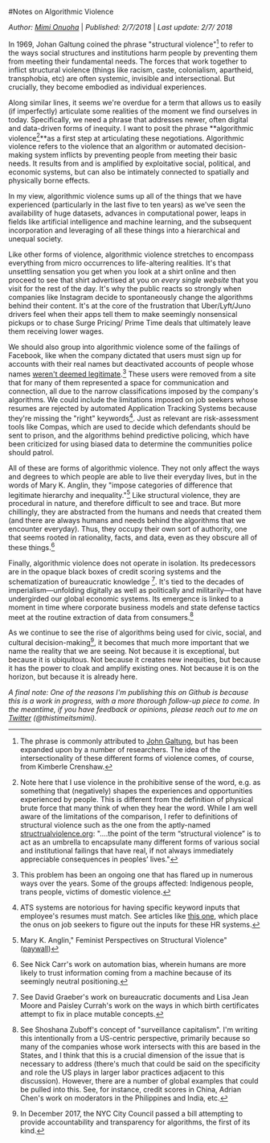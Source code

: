 #Notes on Algorithmic Violence

*Author: [Mimi Onuoha](mimionuoha.com)* | *Published: 2/7/2018* | *Last update: 2/7/ 2018* 


In 1969, Johan Galtung coined the phrase "structural violence"[^1] to refer to the ways social structures and institutions harm people by preventing them from meeting their fundamental needs. The forces that work together to inflict structural violence (things like racism, caste, colonialism, apartheid, transphobia, etc) are often systemic, invisible and intersectional. But crucially, they become embodied as individual experiences. 

Along similar lines, it seems we're overdue for a term that allows us to easily (if imperfectly) articulate some realities of the moment we find ourselves in today. Specifically, we need a phrase that addresses newer, often digital and data-driven forms of inequity. I want to posit the phrase **algorithmic violence[^2]**as a first step at articulating these negotiations. Algorithmic violence refers to the violence that an algorithm or automated decision-making system inflicts by preventing people from meeting their basic needs. It results from and is amplified by exploitative social, political, and economic systems, but can also be intimately connected to spatially and physically borne effects. 

In my view, algorithmic violence sums up all of the things that we have experienced (particularly in the last five to ten years) as we've seen the availability of huge datasets, advances in computational power, leaps in fields like artificial intelligence and machine learning, and the subsequent incorporation and leveraging of all these things into a hierarchical and unequal society. 

Like other forms of violence, algorithmic violence stretches to encompass everything from micro occurrences to life-altering realities. It's that unsettling sensation you get when you look at a shirt online and then proceed to see that shirt advertised at you on *every* *single* *website* that you visit for the rest of the day. It's why the public reacts so strongly when companies like Instagram decide to spontaneously change the algorithms behind their content. It's at the core of the frustration that Uber/Lyft/Juno drivers feel when their apps tell them to make seemingly nonsensical pickups or to chase Surge Pricing/ Prime Time deals that ultimately leave them receiving lower wages. 

We should also group into algorithmic violence some of the failings of Facebook, like when the company dictated that users must sign up for accounts with their real names but deactivated accounts of people whose names [weren't deemed legitimate](https://www.washingtonpost.com/news/morning-mix/wp/2015/02/10/online-authenticity-and-how-facebooks-real-name-policy-hurts-native-americans/?utm_term=.10a013e1bcf3).[^3] These users were removed from a site that for many of them represented a space for communication and connection, all due to the narrow classifications imposed by the company's algorithms. We could include the limitations imposed on job seekers whose resumes are rejected by automated Application Tracking Systems because they're missing the "right" keywords[^4]. Just as relevant are risk-assessment tools like Compas, which are used to decide which defendants should be sent to prison, and the algorithms behind predictive policing, which have been criticized for using biased data to determine the communities police should patrol. 

All of these are forms of algorithmic violence. They not only affect the ways and degrees to which people are able to live their everyday lives, but in the words of Mary K. Anglin, they "impose categories of difference that legitimate hierarchy and inequality."[^5] Like structural violence, they are procedural in nature, and therefore difficult to see and trace. But more chillingly, they are abstracted from the humans and needs that created them (and there are always humans and needs behind the algorithms that we encounter everyday). Thus, they occupy their own sort of authority, one that seems rooted in rationality, facts, and data, even as they obscure all of these things.[^6]

Finally, algorithmic violence does not operate in isolation. Its predecessors are in the opaque black boxes of credit scoring systems and the schematization of bureaucratic knowledge [^7]. It's tied to the decades of imperialism—unfolding digitally as well as politically and militarily—that have undergirded our global economic systems. Its emergence is linked to a moment in time where corporate business models and state defense tactics meet at the routine extraction of data from consumers.[^8]

As we continue to see the rise of algorithms being used for civic, social, and cultural decision-making[^9], it becomes that much more important that we name the reality that we are seeing.  Not because it is exceptional, but because it is ubiquitous. Not because it creates new inequities, but because it has the power to cloak and amplify existing ones. Not because it is on the horizon, but because it is already here. 

*A final note: One of the reasons I'm publishing this on Github is because this is a work in progress, with a more thorough follow-up piece to come. In the meantime, if you have feedback or opinions, please reach out to me on [Twitter](https://twitter.com/thistimeitsmimi) (@thistimeitsmimi).*



[^1]: The phrase is commonly attributed to [John Galtung](http://www2.kobe-u.ac.jp/~alexroni/IPD%202015%20readings/IPD%202015_7/Galtung_Violence,%20Peace,%20and%20Peace%20Research.pdf), but has been expanded upon by a number of researchers. The idea of the intersectionality of these different forms of violence comes, of course, from Kimberle Crenshaw. 
[^2]: Note here that I use violence in the prohibitive sense of the word, e.g. as something that (negatively) shapes the experiences and opportunities experienced by people. This is different from the definition of physical brute force that many think of when they hear the word. While I am well aware of the limitations of the comparison, I refer to definitions of structural violence such as the one from the aptly-named [structrualviolence.org](http://www.structuralviolence.org/structural-violence/): "….the point of the term “structural violence” is to act as an umbrella to encapsulate many different forms of various social and institutional failings that have real, if not always immediately appreciable consequences in peoples’ lives." 
[^3]: This problem has been an ongoing one that has flared up in numerous ways over the years. Some of the groups affected: Indigenous people, trans people, victims of domestic violence. 
[^4]: ATS systems are notorious for having specific keyword inputs that employee's resumes must match. See articles like [this one](https://www.themuse.com/advice/beat-the-robots-how-to-get-your-resume-past-the-system-into-human-hands), which place the onus on job seekers to figure out the inputs for these HR systems. 
[^5]: Mary K. Anglin," Feminist Perspectives on Structural Violence" ([paywall](http://www.tandfonline.com/doi/abs/10.1080/1070289X.1998.9962613?journalCode=gide20))
[^6]: See Nick Carr's work on automation bias, wherein humans are more likely to trust information coming from a machine because of its seemingly neutral positioning. 
[^7]: See David Graeber's work on bureaucratic documents and Lisa Jean Moore and Paisley Currah's work on the ways in which birth certificates attempt to fix in place mutable concepts. 
[^8]: See Shoshana Zuboff's concept of "surveillance capitalism". I'm writing this intentionally from a US-centric perspective, primarily because so many of the companies whose work intersects with this are based in the States, and I think that this is a crucial dimension of the issue that is necessary to address (there's much that could be said on the specificity and role the US plays in larger labor practices adjacent to this discussion). However, there are a number of global examples that could be pulled into this. See, for instance, credit scores in China, Adrian Chen's work on moderators in the Philippines and India, etc.
[^9]: In December 2017, the NYC City Council passed a bill attempting to provide accountability and transparency for algorithms, the first of its kind. 

